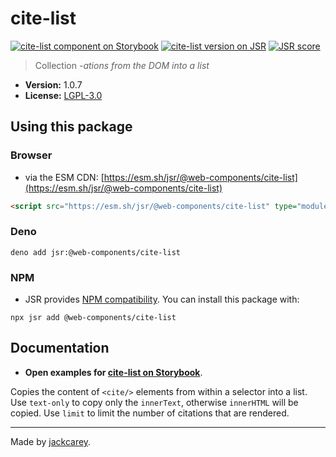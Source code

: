 # cite-list

[![cite-list component on Storybook](https://cdn.jsdelivr.net/gh/storybookjs/brand@main/badge/badge-storybook.svg)](https://jackcarey.co.uk/web-components/docs/?path=/docs/components-cite-list) [![cite-list version on JSR](https://jsr.io/badges/@web-components/cite-list)](https://jsr.io/@web-components/cite-list/versions) [![JSR score](https://jsr.io/badges/@web-components/cite-list/score)](https://jsr.io/@web-components/cite-list/score)

> Collection <cite/>-ations from the DOM into a list

-   **Version:** 1.0.7
-   **License:** [LGPL-3.0](./LICENSE.md)

## Using this package

### Browser

-   via the ESM CDN: [https://esm.sh/jsr/@web-components/cite-list](https://esm.sh/jsr/@web-components/cite-list)

```html
<script src="https://esm.sh/jsr/@web-components/cite-list" type="module"></script>
```

### Deno

```
deno add jsr:@web-components/cite-list
```

### NPM

-   JSR provides [NPM compatibility](https://jsr.io/docs/npm-compatibility). You can install this package with:

```
npx jsr add @web-components/cite-list
```

## Documentation

-   **Open examples for [cite-list on Storybook](https://jackcarey.co.uk/web-components/docs/?path=/docs/components-cite-list)**.

Copies the content of `<cite/>` elements from within a selector into a list. Use `text-only` to copy only the `innerText`, otherwise `innerHTML` will be copied. Use `limit` to limit the number of citations that are rendered.


---

Made by [jackcarey](https://jackcarey.co.uk).
